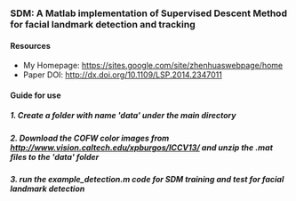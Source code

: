 ### SDM: A Matlab implementation of Supervised Descent Method for facial landmark detection and tracking

#### Resources

* My Homepage: <https://sites.google.com/site/zhenhuaswebpage/home>
* Paper DOI: <http://dx.doi.org/10.1109/LSP.2014.2347011>
#### Guide for use

##### 1. Create a folder with name 'data' under the main directory
##### 2. Download the COFW color images from http://www.vision.caltech.edu/xpburgos/ICCV13/ and unzip the .mat files to the 'data' folder
##### 3. run the example_detection.m code for SDM training and test for facial landmark detection
